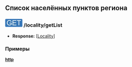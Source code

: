 ## Список населённых пунктов региона

### ![GET](../../../../img/get.png) /locality/getList
* **Response:** [[Locality](../../../../types/types.md#com.siams.med.api.Locality)]

### Примеры
**[http](examples/getList.md)**

